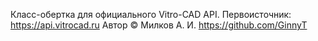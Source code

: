 Класс-обертка для официального Vitro-CAD API.
Первоисточник: https://api.vitrocad.ru
Автор © Милков А. И. https://github.com/GinnyT
